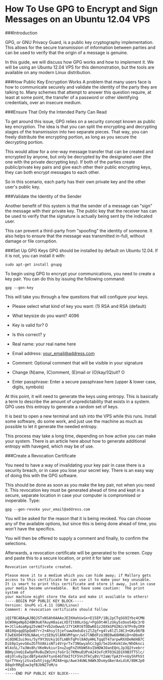 # How To Use GPG to Encrypt and Sign Messages on an Ubuntu 12.04 VPS

###Introduction

GPG, or GNU Privacy Guard, is a public key cryptography implementation. This allows for the secure transmission of information between parties and can be used to verify that the origin of a message is genuine.

In this guide, we will discuss how GPG works and how to implement it. We will be using an Ubuntu 12.04 VPS for this demonstration, but the tools are available on any modern Linux distribution.

###How Public Key Encryption Works
A problem that many users face is how to communicate securely and validate the identity of the party they are talking to. Many schemes that attempt to answer this question require, at least at some point, the transfer of a password or other identifying credentials, over an insecure medium.

###Ensure That Only the Intended Party Can Read

To get around this issue, GPG relies on a security concept known as public key encryption. The idea is that you can split the encrypting and decrypting stages of the transmission into two separate pieces. That way, you can freely distribute the encrypting portion, as long as you secure the decrypting portion.

This would allow for a one-way message transfer that can be created and encrypted by anyone, but only be decrypted by the designated user (the one with the private decrypting key). If both of the parties create public/private key pairs and give each other their public encrypting keys, they can both encrypt messages to each other.

So in this scenario, each party has their own private key and the other user's public key.

###Validate the Identity of the Sender

Another benefit of this system is that the sender of a message can "sign" the message with their private key. The public key that the receiver has can be used to verify that the signature is actually being sent by the indicated user.

This can prevent a third-party from "spoofing" the identity of someone. It also helps to ensure that the message was transmitted in-full, without damage or file corruption.

###Set Up GPG Keys
GPG should be installed by default on Ubuntu 12.04. If it is not, you can install it with:

```
sudo apt-get install gnupg
```

To begin using GPG to encrypt your communications, you need to create a key pair. You can do this by issuing the following command:

```
gpg --gen-key
```

This will take you through a few questions that will configure your keys.

* Please select what kind of key you want: (1) RSA and RSA (default)

* What keysize do you want? 4096

* Key is valid for? 0

* Is this correct? y

* Real name: your real name here

* Email address: your_email@address.com

* Comment: Optional comment that will be visible in your signature

* Change (N)ame, (C)omment, (E)mail or (O)kay/(Q)uit? O

* Enter passphrase: Enter a secure passphrase here (upper & lower case, digits, symbols)

At this point, it will need to generate the keys using entropy. This is basically a term to describe the amount of unpredictability that exists in a system. GPG uses this entropy to generate a random set of keys.

It is best to open a new terminal and ssh into the VPS while this runs. Install some software, do some work, and just use the machine as much as possible to let it generate the needed entropy.

This process may take a long time, depending on how active you can make your system. There is an article here about how to generate additional entropy with haveged, which may be of use.

###Create a Revocation Certificate

You need to have a way of invalidating your key pair in case there is a security breach, or in case you lose your secret key. There is an easy way of doing this with the GPG software.

This should be done as soon as you make the key pair, not when you need it. This revocation key must be generated ahead of time and kept in a secure, separate location in case your computer is compromised or inoperable. Type:

```
gpg --gen-revoke your_email@address.com
```

You will be asked for the reason that it is being revoked. You can choose any of the available options, but since this is being done ahead of time, you won't have the specifics.

You will then be offered to supply a comment and finally, to confirm the selections.

Afterwards, a revocation certificate will be generated to the screen. Copy and paste this to a secure location, or print it for later use:

```
Revocation certificate created.

Please move it to a medium which you can hide away; if Mallory gets
access to this certificate he can use it to make your key unusable.
It is smart to print this certificate and store it away, just in case
your media become unreadable.  But have some caution:  The print system of
your machine might store the data and make it available to others!
-----BEGIN PGP PUBLIC KEY BLOCK-----
Version: GnuPG v1.4.11 (GNU/Linux)
Comment: A revocation certificate should follow

iQIfBCABAgAJBQJSTxNSAh0AAAoJEIKHahUxGx+E15EP/1BL2pCTqSG9IYbz4CMN
bCW9HgeNpb24BK9u6fAuyH8aieLVD7It80LnSg/+PgG9t4KlzUky5sOoo54Qc3rD
H+JClu4oaRpq25vWd7+Vb2oOwwd/27Y1KRt6TODwK61z20XkGPU2NJ/ATPn9yIR9
4B10QxqqQSpQeB7rr2+Ahsyl5jefswwXmduDziZlZqf+g4lv8lZlJ8C3+GKv06fB
FJwE6XO4Y69LNAeL+tzSE9y5lARKVMfqor/wS7lNBdFzo3BE0w68HN6iD+nDbo8r
xCdQ9E2ui9os/5yf9Y3Uzky1GTLmBhTqPnl8AOyHHLTqqOT47arpwRXXDeNd4B7C
DiE0p1yevG6uZGfhVAkisNfi4VrprTx73NGwyahCc3gO/5e2GnKokCde/NhOknci
Wl4oSL/7a3Wx8h/XKeNvkiurInuZugFnZVKbW5kvIbHDWJOanEQnLJp3Q2tvebrr
BBHyiVeQiEwOpFRvBuZW3znifoGrIc7KMmuEUPvA243xFcRTO3G1D1X9B3TTSlc/
o8jOlv6y2pcdBfp4aUkFtunE4GfXmIfCF5Vn3TkCyBV/Y2aW/fpA3Y+nUy5hPhSt
tprTYmxyjzSvaIw5tjsgylMZ48+qp/Awe34UWL9AWk3DvmydAerAxLdiK/80KJp0
88qdrRRgEuw3qfBJbNZ7oM/o
=isbs
-----END PGP PUBLIC KEY BLOCK-----
```